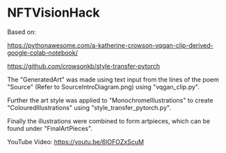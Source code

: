 # NFTVisionHack

Based on:


https://pythonawesome.com/a-katherine-crowson-vqgan-clip-derived-google-colab-notebook/

https://github.com/crowsonkb/style-transfer-pytorch

The "GeneratedArt" was made using text input from the lines of the poem "Source" (Refer to SourceIntroDiagram.png) using "vqgan_clip.py".

Further the art style was applied to "MonochromeIllustrations" to create "ColouredIllustrations" using "style_transfer_pytorch.py".

Finally the illustrations were combined to form artpieces, which can be found under "FinalArtPieces".

YouTube Video: https://youtu.be/6lOFOZxScuM
